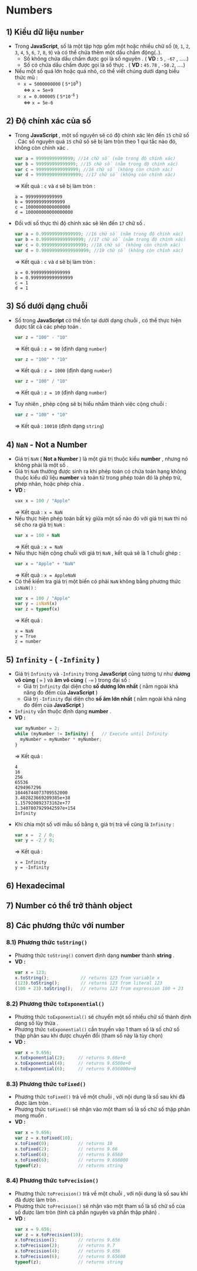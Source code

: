 # Numbers
## **1) Kiểu dữ liệu `number`**
- Trong **JavaScript**, số là một tập hợp gồm một hoặc nhiều chữ số (`0`, `1`, `2`, `3`, `4`, `5`, `6`, `7`, `8`, `9`) và có thể chứa thêm một dấu chấm động(`.`).
    - Số không chứa dấu chấm được gọi là số nguyên . ( **VD :** `5` , `-67` , .....)
    - Số có chứa dấu chấm được gọi là số thực . ( **VD :** `45.78` , `-50.2`, ....)
- Nếu một số quá lớn hoặc quá nhỏ, có thể viết chúng dưới dạng biểu thức mũ :
    - `x = 5000000000` ( <code>5*10<sup>9</sup></code> )<br><=> `x = 5e+9`
    - `x = 0.000005` ( <code>5*10<sup>-6</sup></code> )<br><=> `x = 5e-6`
## **2) Độ chính xác của số**
- Trong **JavaScript** , một số nguyên sẽ có độ chính xác lên đến `15` chữ số . Các số nguyên quá `15` chữ số sẽ bị làm tròn theo 1 qui tắc nào đó, không còn chính xác .
    ```js
    var a = 99999999999999; //14 chữ số (nằm trong độ chính xác)
    var b = 999999999999999; //15 chữ số (nằm trong độ chính xác)
    var c = 9999999999999999; //16 chữ số (không còn chính xác)
    var d = 99999999999999999; //17 chữ số (không còn chính xác)
    ```
    => Kết quả : `c` và `d` sẽ bị làm tròn :
    ```
    a = 99999999999999
    b = 999999999999999
    c = 10000000000000000
    d = 100000000000000000
    ```
- Đối với số thực thì độ chính xác sẽ lên đến `17` chữ số .
    ```js
    var a = 0.999999999999999; //16 chữ số (nằm trong độ chính xác)
    var b = 0.9999999999999999; //17 chữ số (nằm trong độ chính xác)
    var c = 0.99999999999999999; //18 chữ số (không còn chính xác)
    var d = 0.999999999999999999; //19 chữ số (không còn chính xác)
    ```
    => Kết quả : `c` và `d` sẽ bị làm tròn :
    ```
    a = 0.999999999999999
    b = 0.9999999999999999
    c = 1
    d = 1
    ```
## **3) Số dưới dạng chuỗi**
- Số trong **JavaScript** có thể tồn tại dưới dạng chuỗi , có thể thực hiện được tất cả các phép toán .
    ```js
    var z = "100" - "10"
    ```
    => Kết quả : `z = 90` (định dạng `number`)
    ```js
    var z = "100" * "10"
    ```
    => Kết quả : `z = 1000` (định dạng `number`)
    ```js
    var z = "100" / "10"
    ```
    => Kết quả : `z = 10` (định dạng `number`)

- Tuy nhiên , phép cộng sẽ bị hiểu nhầm thành việc cộng chuỗi :
    ```js
    var z = "100" + "10"
    ```
    => Kết quả : `10010` (định dạng `string`)
## **4) `NaN` - Not a Number**
- Giá trị `NaN` ( **Not a Number** ) là một giá trị thuộc kiểu **number** , nhưng nó không phải là một số .
- Giá trị `NaN` thường được sinh ra khi phép toán có chứa toán hạng không thuộc kiểu dữ liệu **number** và toán tử trong phép toán đó là phép trừ, phép nhân, hoặc phép chia .
- **VD :**
    ```js
    vax x = 100 / "Apple"
    ```
    => Kết quả : `x = NaN`
- Nếu thực hiện phép toán bất kỳ giữa một số nào đó với giá trị `NaN` thì nó sẽ cho ra giá trị `NaN` :
    ```js
    var x = 100 + NaN
    ```
    => Kết quả : `x = NaN`
- Nếu thực hiện cộng chuỗi với giá trị `NaN` , kết quả sẽ là 1 chuỗi ghép :
    ```js
    var x = "Apple" + "NaN"
    ```
    => Kết quả : `x = AppleNaN`
- Có thể kiểm tra giá trị một biến có phải `NaN` không bằng phương thức `isNaN()` :
    ```js
    var x = 100 / "Apple"
    var y = isNaN(x)
    var z = typeof(x)
    ```
    => Kết quả :
    ```
    x = NaN
    y = True
    z = number
    ```
## **5) `Infinity` - ( `-Infinity` )**
- Giá trị `Infinity` và `-Infinity` trong **JavaScript** cũng tương tự như **dương vô cùng** ( <code>&infin;</code> ) và **âm vô cùng** ( <code>-&infin;</code> ) trong đại số :
    - Giá trị `Infinity` đại diện cho **số dương lớn nhất** ( nằm ngoài khả năng đo đếm của **JavaScript** )
    - Giá trị `-Infinity` đại diện cho **số âm lớn nhất** ( nằm ngoài khả năng đo đếm của **JavaScript** )
- `Infinity` vẫn thuộc định dạng **number** .
- **VD :**
    ```js
    var myNumber = 2;
    while (myNumber != Infinity) {   // Execute until Infinity
      myNumber = myNumber * myNumber;
    }
    ```
    => Kết quả : 
    ```
    4
    16
    256
    65536
    4294967296
    18446744073709552000
    3.402823669209385e+38
    1.157920892373162e+77
    1.3407807929942597e+154
    Infinity
    ```
- Khi chia một số với mẫu số bằng `0`, giá trị trả về cũng là `Infinity` :
    ```js
    var x =  2 / 0;
    var y = -2 / 0;
    ```
    => Kết quả :
    ```
    x = Infinity
    y = -Infinity
    ```
## **6) Hexadecimal**
## **7) Number có thể trở thành object**
## **8) Các phương thức với number**
### **8.1) Phương thức `toString()`**
- Phương thức `toString()` convert định dạng **number** thành **string** .
- **VD :**
    ```js
    var x = 123;
    x.toString();            // returns 123 from variable x
    (123).toString();        // returns 123 from literal 123
    (100 + 23).toString();   // returns 123 from expression 100 + 23
    ```
### **8.2) Phương thức `toExponential()`**
- Phương thức `toExponential()` sẽ chuyển một số nhiều chữ số thành định dạng số lũy thừa .
- Phương thức `toExponential()` cần truyền vào 1 tham số là số chữ số thập phân sau khi được chuyển đổi (tham số này là tùy chọn)
- **VD :**
    ```js
    var x = 9.656;
    x.toExponential(2);     // returns 9.66e+0
    x.toExponential(4);     // returns 9.6560e+0
    x.toExponential(6);     // returns 9.656000e+0
    ```
### **8.3) Phương thức `toFixed()`**
- Phương thức `toFixed()` trả về một chuỗi , với nội dung là số sau khi đã được làm tròn .
- Phương thức `toFixed()` sẽ nhận vào một tham số là số chữ số thập phân mong muốn .
- **VD :**
    ```js
    var x = 9.656;
    var z = x.toFixed(10);
    x.toFixed(0);           // returns 10
    x.toFixed(2);           // returns 9.66
    x.toFixed(4);           // returns 9.6560
    x.toFixed(6);           // returns 9.656000
    typeof(z);              // returns string
    ```
### **8.4) Phương thức `toPrecision()`**
- Phương thức `toPrecision()` trả về một chuỗi , với nội dung là số sau khi đã được làm tròn .
- Phương thức `toPrecision()` sẽ nhận vào một tham số là số chữ số của số được làm tròn (tính cả phần nguyên và phần thập phân) .
- **VD :**
    ```js
    var x = 9.656;
    var z = x.toPrecision(10);
    x.toPrecision();        // returns 9.656
    x.toPrecision(2);       // returns 9.7
    x.toPrecision(4);       // returns 9.656
    x.toPrecision(6);       // returns 9.65600
    typeof(z);              // returns string
    ```